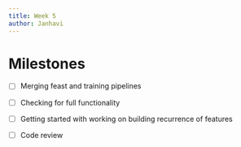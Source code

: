 ```yaml
---
title: Week 5
author: Janhavi
---
```

# Milestones
- [ ] Merging feast and training pipelines
- [ ] Checking for full functionality
- [ ] Getting started with working on building recurrence of features
- [ ] Code review




